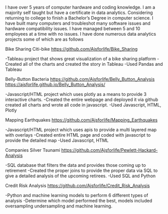 I have over 5 years of computer hardware and coding knowledge. I am a majority self taught but have a certificate in data analytics. Considering returning to college to finish a Bachelor’s Degree in computer science. I have built many computers and troubleshot many software issues and hardware compatibility issues. I have managed between 5 and 10 employees at a time with no issues. I have done numerous data analytics projects some of which are as follows

Bike Sharing Citi-bike                          https://github.com/Ajsforlife/Bike_Sharing

-Tableau project that shows great visualization of a bike sharing platform
-Created all of the charts and created the story in Tableau
-Used Pandas and Tableau

Belly-Button Bacteria                      https://github.com/Ajsforlife/Belly_Button_Analysis https://ajsforlife.github.io/Belly_Button_Analysis/

-Javascript/HTML project which uses plotly as a means to provide 3 interactive charts.
-Created the entire webpage and deployed it via github created all charts and wrote all
code in javascript.
-Used Javascript, HTML, Plotly

Mapping Earthquakes                     https://github.com/Ajsforlife/Mapping_Earthquakes

-Javascript/HTML project which uses apis to provide a multi layered map with overlays
-Created entire HTML page and coded with javascript to provide the detailed map
-Used Javascript, HTML

Companies Silver Tsunami                    https://github.com/Ajsforlife/Pewlett-Hackard-Analysis

-SQL database that filters the data and provides those coming up to retirement
-Created the proper joins to provide the proper data via SQL to give a detailed analysis
of the upcoming retirees.
-Used SQL and Python

Credit Risk Analysis                        https://github.com/Ajsforlife/Credit_Risk_Analysis

-Python and machine learning models to perform 6 different types of analysis
-Determine which model performed the best, models included oversampling undersampling and machine learning.
